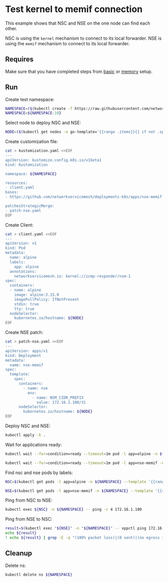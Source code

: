 # Test kernel to memif connection


This example shows that NSC and NSE on the one node can find each other.

NSC is using the `kernel` mechanism to connect to its local forwarder.
NSE is using the `memif` mechanism to connect to its local forwarder.

## Requires

Make sure that you have completed steps from [basic](../../basic) or [memory](../../memory) setup.

## Run

Create test namespace:
```bash
NAMESPACE=($(kubectl create -f https://raw.githubusercontent.com/networkservicemesh/deployments-k8s/bcbd90ff29bca1336853a8241b58fe0be9c260e8/examples/use-cases/namespace.yaml)[0])
NAMESPACE=${NAMESPACE:10}
```

Select node to deploy NSC and NSE:
```bash
NODE=($(kubectl get nodes -o go-template='{{range .items}}{{ if not .spec.taints  }}{{index .metadata.labels "kubernetes.io/hostname"}} {{end}}{{end}}')[0])
```

Create customization file:
```bash
cat > kustomization.yaml <<EOF
---
apiVersion: kustomize.config.k8s.io/v1beta1
kind: Kustomization

namespace: ${NAMESPACE}

resources: 
- client.yaml
bases:
- https://github.com/networkservicemesh/deployments-k8s/apps/nse-memif?ref=bcbd90ff29bca1336853a8241b58fe0be9c260e8

patchesStrategicMerge:
- patch-nse.yaml
EOF
```

Create Client:
```bash
cat > client.yaml <<EOF
---
apiVersion: v1
kind: Pod
metadata:
  name: alpine
  labels:
    app: alpine    
  annotations:
    networkservicemesh.io: kernel://icmp-responder/nsm-1
spec:
  containers:
  - name: alpine
    image: alpine:3.15.0
    imagePullPolicy: IfNotPresent
    stdin: true
    tty: true
  nodeSelector:
    kubernetes.io/hostname: ${NODE}
EOF
```

Create NSE patch:
```bash
cat > patch-nse.yaml <<EOF
---
apiVersion: apps/v1
kind: Deployment
metadata:
  name: nse-memif
spec:
  template:
    spec:
      containers:
        - name: nse
          env:
            - name: NSM_CIDR_PREFIX
              value: 172.16.1.100/31
      nodeSelector:
        kubernetes.io/hostname: ${NODE}
EOF
```

Deploy NSC and NSE:
```bash
kubectl apply -k .
```

Wait for applications ready:
```bash
kubectl wait --for=condition=ready --timeout=1m pod -l app=alpine -n ${NAMESPACE}
```
```bash
kubectl wait --for=condition=ready --timeout=1m pod -l app=nse-memif -n ${NAMESPACE}
```

Find nsc and nse pods by labels:
```bash
NSC=$(kubectl get pods -l app=alpine -n ${NAMESPACE} --template '{{range .items}}{{.metadata.name}}{{"\n"}}{{end}}')
```
```bash
NSE=$(kubectl get pods -l app=nse-memif -n ${NAMESPACE} --template '{{range .items}}{{.metadata.name}}{{"\n"}}{{end}}')
```

Ping from NSC to NSE:
```bash
kubectl exec ${NSC} -n ${NAMESPACE} -- ping -c 4 172.16.1.100
```

Ping from NSE to NSC:
```bash
result=$(kubectl exec "${NSE}" -n "${NAMESPACE}" -- vppctl ping 172.16.1.101 repeat 4)
echo ${result}
! echo ${result} | grep -E -q "(100% packet loss)|(0 sent)|(no egress interface)"
```

## Cleanup

Delete ns:
```bash
kubectl delete ns ${NAMESPACE}
```
